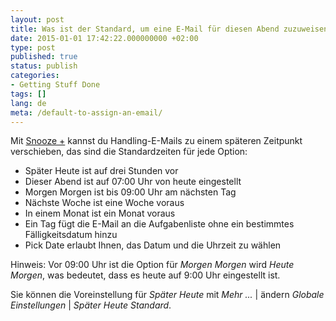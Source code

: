 ```yaml
---
layout: post
title: Was ist der Standard, um eine E-Mail für diesen Abend zuzuweisen? Morgen früh? Im Laufe des Tages?
date: 2015-01-01 17:42:22.000000000 +02:00
type: post
published: true
status: publish
categories:
- Getting Stuff Done
tags: []
lang: de
meta: /default-to-assign-an-email/
---
```


Mit [Snooze +](/mark-as-later/) kannst du Handling-E-Mails zu einem späteren Zeitpunkt verschieben, das sind die Standardzeiten für jede Option:

* Später Heute ist auf drei Stunden vor
* Dieser Abend ist auf 07:00 Uhr von heute eingestellt
* Morgen Morgen ist bis 09:00 Uhr am nächsten Tag
* Nächste Woche ist eine Woche voraus
* In einem Monat ist ein Monat voraus
* Ein Tag fügt die E-Mail an die Aufgabenliste ohne ein bestimmtes Fälligkeitsdatum hinzu
* Pick Date erlaubt Ihnen, das Datum und die Uhrzeit zu wählen

Hinweis: Vor 09:00 Uhr ist die Option für *Morgen Morgen* wird *Heute Morgen*, was bedeutet, dass es heute auf 9:00 Uhr eingestellt ist.

Sie können die Voreinstellung für *Später Heute* mit *Mehr ...* \| ändern *Globale Einstellungen* \| *Später Heute Standard*.
